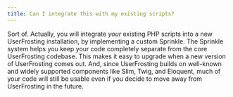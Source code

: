 ```yaml
---
title: Can I integrate this with my existing scripts?
---
```


Sort of.  Actually, you will integrate _your_ existing PHP scripts into a new UserFrosting installation, by implementing a custom Sprinkle.  The Sprinkle system helps you keep your code completely separate from the core UserFrosting codebase.  This makes it easy to upgrade when a new version of UserFrosting comes out.  And, since UserFrosting builds on well-known and widely supported components like Slim, Twig, and Eloquent, much of your code will still be usable even if you decide to move away from UserFrosting in the future.
